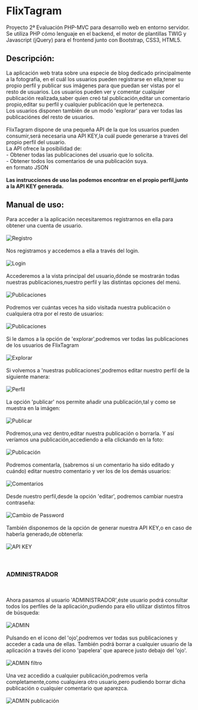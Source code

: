 # FlixTagram
Proyecto 2ª Evaluación PHP-MVC para desarrollo web en entorno servidor.
<br>Se utiliza PHP cómo lenguaje en el backend, el motor de plantillas TWIG y Javascript (jQuery) para el frontend junto con Bootstrap, CSS3, HTML5.
<h2>Descripción:</h2>
La aplicación web trata sobre una especie de blog dedicado principalmente a la fotografía, en el cuál los usuarios pueden registrarse en ella,tener su propio perfil y publicar sus imágenes para que puedan ser vistas por el resto de usuarios.
Los usuarios pueden ver y comentar cualquier publicación realizada,saber quien creó tal publicación,editar un comentario propio,editar su perfil y cualquier publicación que le pertenezca.<br>
Los usuarios disponen también de un modo 'explorar' para ver todas las publicaciónes del resto de usuarios.<br><br>
FlixTagram dispone de una pequeña API de la que los usuarios pueden consumir,será necesaria una API KEY,la cuál puede generarse a traveś del propio perfil del usuario.<br>
La API ofrece la posibilidad de:<br>
- Obtener todas las publicaciones del usuario que lo solicita.<br>
- Obtener todos los comentarios de una publicación suya.<br>
en formato JSON<br><br>
<b>Las instrucciones de uso las podemos encontrar en el propio perfil,junto a la API KEY generada.</b>

<h2>Manual de uso:</h2>
Para acceder a la aplicación necesitaremos registrarnos en ella para obtener una cuenta de usuario.<br><br>
<img src="https://github.com/DavidPerezPardo/FlixTagram/blob/master/capturas/1.png" title="Registro"><br><br>
Nos registramos y accedemos a ella a través del login.<br><br>
<img src="https://github.com/DavidPerezPardo/FlixTagram/blob/master/capturas/2.png" title="Login"><br><br>
Accederemos a la vista principal del usuario,dónde se mostrarán todas nuestras publicaciones,nuestro perfil y las distintas opciones del menú.<br><br>
<img src="https://github.com/DavidPerezPardo/FlixTagram/blob/master/capturas/3.png" title="Publicaciones"><br><br>
Podremos ver cuántas veces ha sido visitada nuestra publicación o cualquiera otra por el resto de usuarios:<br><br>
<img src="https://github.com/DavidPerezPardo/FlixTagram/blob/master/capturas/4.png" title="Publicaciones"><br><br>
Si le damos a la opción de 'explorar',podremos ver todas las publicaciones de los usuarios de FlixTagram<br><br>
<img src="https://github.com/DavidPerezPardo/FlixTagram/blob/master/capturas/5.png" title="Explorar"><br><br>
Si volvemos a 'nuestras publicaciones',podremos editar nuestro perfil de la siguiente manera:<br><br>
<img src="https://github.com/DavidPerezPardo/FlixTagram/blob/master/capturas/6.png" title="Perfil"><br><br>
La opción 'publicar' nos permite añadir una publicación,tal y como se muestra en la imágen:<br><br>
<img src="https://github.com/DavidPerezPardo/FlixTagram/blob/master/capturas/7.png" title="Publicar"><br><br>
Podremos,una vez dentro,editar nuestra publicación o borrarla.
Y así veríamos una publicación,accediendo a ella clickando en la foto:<br><br>
<img src="https://github.com/DavidPerezPardo/FlixTagram/blob/master/capturas/8.png" title="Publicación"><br><br>
Podremos comentarla, (sabremos si un comentario ha sido editado y cuándo) editar nuestro comentario y ver los de los demás usuarios:<br><br>
<img src="https://github.com/DavidPerezPardo/FlixTagram/blob/master/capturas/9.png" title="Comentarios"><br><br>
Desde nuestro perfil,desde la opción 'editar', podremos cambiar nuestra contraseña:<br><br>
<img src="https://github.com/DavidPerezPardo/FlixTagram/blob/master/capturas/10.png" title="Cambio de Password"><br><br>
También disponemos de la opción de generar nuestra API KEY,o en caso de haberla generado,de obtenerla:<br><br>
<img src="https://github.com/DavidPerezPardo/FlixTagram/blob/master/capturas/11.png" title="API KEY"><br><br><br>
<h3>ADMINISTRADOR</H3><br><br>
Ahora pasamos al usuario 'ADMINISTRADOR',éste usuario podrá consultar todos los perfiles de la aplicación,pudiendo para ello utilizar distintos filtros de búsqueda:<br><br>
<img src="https://github.com/DavidPerezPardo/FlixTagram/blob/master/capturas/13.png" title="ADMIN"><br><br>
Pulsando en el icono del 'ojo',podremos ver todas sus publicaciones y acceder a cada una de ellas.
También podrá borrar a cualquier usuario de la aplicación a través del icono 'papelera' que aparece justo debajo del 'ojo'.
<br><br>
<img src="https://github.com/DavidPerezPardo/FlixTagram/blob/master/capturas/12.png" title="ADMIN filtro"><br><br>
Una vez accedido a cualquier publicación,podremos verla completamente,como cualquiera otro usuario,pero pudiendo borrar dicha publicación o cualquier comentario que aparezca.<br><br>
<img src="https://github.com/DavidPerezPardo/FlixTagram/blob/master/capturas/14.png" title="ADMIN publicación"><br>















